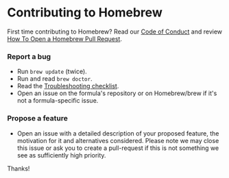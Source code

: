 # Contributing to Homebrew

First time contributing to Homebrew? Read our [Code of Conduct](https://github.com/Homebrew/.github/blob/master/CODE_OF_CONDUCT.md#code-of-conduct) and review [How To Open a Homebrew Pull Request](https://docs.brew.sh/How-To-Open-a-Homebrew-Pull-Request).

### Report a bug

* Run `brew update` (twice).
* Run and read `brew doctor`.
* Read the [Troubleshooting checklist](https://docs.brew.sh/Troubleshooting).
* Open an issue on the formula's repository or on Homebrew/brew if it's not a formula-specific issue.

### Propose a feature

* Open an issue with a detailed description of your proposed feature, the motivation for it and alternatives considered. Please note we may close this issue or ask you to create a pull-request if this is not something we see as sufficiently high priority.

Thanks!

